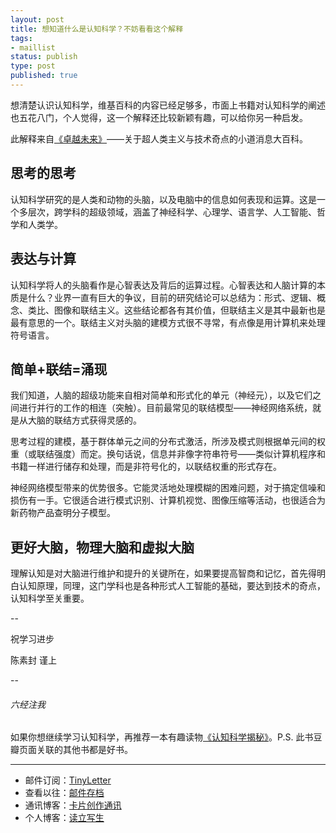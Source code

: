 ```yaml
--- 
layout: post
title: 想知道什么是认知科学？不妨看看这个解释
tags: 
- maillist
status: publish
type: post
published: true
---
```


想清楚认识认知科学，维基百科的内容已经足够多，市面上书籍对认知科学的阐述也五花八门，个人觉得，这一个解释还比较新颖有趣，可以给你另一种启发。

此解释来自[《卓越未来》](https://book.douban.com/subject/26933447/)——关于超人类主义与技术奇点的小道消息大百科。

## 思考的思考

认知科学研究的是人类和动物的头脑，以及电脑中的信息如何表现和运算。这是一个多层次，跨学科的超级领域，涵盖了神经科学、心理学、语言学、人工智能、哲学和人类学。

## 表达与计算

认知科学将人的头脑看作是心智表达及背后的运算过程。心智表达和人脑计算的本质是什么？业界一直有巨大的争议，目前的研究结论可以总结为：形式、逻辑、概念、类比、图像和联结主义。这些结论都各有其价值，但联结主义是其中最新也是最有意思的一个。联结主义对头脑的建模方式很不寻常，有点像是用计算机来处理符号语言。

## 简单+联结=涌现

我们知道，人脑的超级功能来自相对简单和形式化的单元（神经元），以及它们之间进行并行的工作的相连（突触）。目前最常见的联结模型——神经网络系统，就是从大脑的联结方式获得灵感的。

思考过程的建模，基于群体单元之间的分布式激活，所涉及模式则根据单元间的权重（或联结强度）而定。换句话说，信息并非像字符串符号——类似计算机程序和书籍一样进行储存和处理，而是非符号化的，以联结权重的形式存在。

神经网络模型带来的优势很多。它能灵活地处理模糊的困难问题，对于搞定信噪和损伤有一手。它很适合进行模式识别、计算机视觉、图像压缩等活动，也很适合为新药物产品查明分子模型。

## 更好大脑，物理大脑和虚拟大脑

理解认知是对大脑进行维护和提升的关键所在，如果要提高智商和记忆，首先得明白认知原理，同理，这门学科也是各种形式人工智能的基础，要达到技术的奇点，认知科学至关重要。


--

祝学习进步

陈素封 谨上

--

###### 六经注我

如果你想继续学习认知科学，再推荐一本有趣读物[《认知科学揭秘》](https://book.douban.com/subject/1127971/)。P.S. 此书豆瓣页面关联的其他书都是好书。

----

- 邮件订阅：[TinyLetter](http://tinyletter.com/cnfeat) 
- 查看以往：[邮件存档](http://tinyletter.com/cnfeat/archive)
- 通讯博客：[卡片创作通讯](http://mesule.com) 
- 个人博客：[读立写生](http://cnfeat.com)




